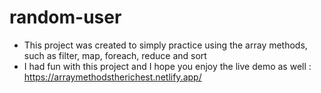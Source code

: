 # random-user

* This project was created to simply practice using the array methods, such as filter, map, foreach, reduce and sort
* I had fun with this project and I hope you enjoy the live demo as well : https://arraymethodstherichest.netlify.app/
